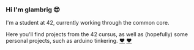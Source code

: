 ### Hi I'm glambrig 😎

I'm a student at 42, currently working through the common core.

Here you'll find projects from the 42 cursus, as well as (hopefully) some personal projects, such as arduino tinkering.
[❤️](https://www.youtube.com/watch?v=Ay7weD1BCN8)
[❤️](https://www.youtube.com/watch?v=Wg-A4GrFx8o)
